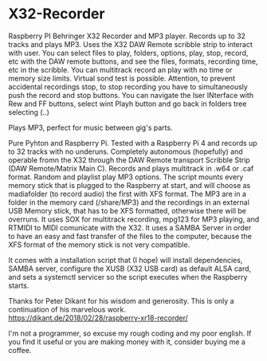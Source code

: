 # X32-Recorder
Raspberry PI Behringer X32 Recorder and MP3 player. Records up to 32 tracks and plays MP3. Uses the X32 DAW Remote scribble strip to interact with user.
You can select files to play, folders, options, play, stop, record, etc with the DAW remote buttons, and see the files, formats, recording time, etc in the scribble.
You can multitrack record an play with no time or memory size limits. Virtual sond test is possible.
Attention, to prevent accidental recordings stop, to stop recording you have to simultaneously push the record and stop buttons.
You can navigate the Iser INterface with Rew and FF buttons, select wint Playh button and go back in folders tree selecting (..)

Plays MP3, perfect for music between gig's parts.

Pure Pyhton and Raspberry Pi. Tested with a Raspberry Pi 4 and records up to 32 tracks with no underuns.
Completely autonomous (hopefully) and operable fromn the X32 through the DAW Remote transport Scribble Strip (DAW Remote/Matrix Main C).
Records and plays multitrack in .w64 or .caf format.
Random and playlist play MP3 options.
The script mounts every memory stick that is plugged to the Raspberry at start, and will choose as madiafolder (to record audio) the first with XFS format.
The MP3 are in a folder in the memory card (/share/MP3) and the recordings in an external USB Memory stick, that has to be XFS formatted, otherwise there will be overruns.
It uses SOX for multitrack recording, mpg123 for MP3 playing, and RTMIDI to MIDI comunicate with the X32.
It uses a SAMBA Server in order to have an easy and fast transfer of the files to the computer, because the XFS format of the memory stick is not very compatible.

It comes with a installation script that (I hope) will install dependencies, SAMBA server, configure the XUSB (X32 USB card) as default ALSA card, and sets a systemctl servicer so the script executes when the Raspberry starts.

Thanks for Peter Dikant for his wisdom and generosity.
This is only a continuation of his marvelous work.
https://dikant.de/2018/02/28/raspberry-xr18-recorder/

I'm not a programmer, so excuse my rough coding and my poor english.
If you find it useful or you are making money with it, consider buying me a coffee. 

